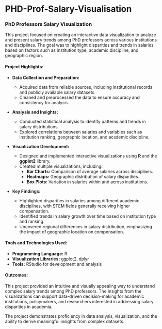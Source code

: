 # PHD-Prof-Salary-Visualisation
### PhD Professors Salary Visualization  

This project focused on creating an interactive data visualization to analyze and present salary trends among PhD professors across various institutions and disciplines. The goal was to highlight disparities and trends in salaries based on factors such as institution type, academic discipline, and geographic region.  

#### Project Highlights:  
- **Data Collection and Preparation:**  
   - Acquired data from reliable sources, including institutional records and publicly available salary datasets.  
   - Cleaned and preprocessed the data to ensure accuracy and consistency for analysis.  

- **Analysis and Insights:**  
   - Conducted statistical analysis to identify patterns and trends in salary distributions.  
   - Explored correlations between salaries and variables such as institution ranking, geographic location, and academic discipline.  

- **Visualization Development:**  
   - Designed and implemented interactive visualizations using **R** and the **ggplot2** library.  
   - Created multiple visualizations, including:  
     - **Bar Charts:** Comparison of average salaries across disciplines.  
     - **Heatmaps:** Geographic distribution of salary disparities.  
     - **Box Plots:** Variation in salaries within and across institutions.  

- **Key Findings:**  
   - Highlighted disparities in salaries among different academic disciplines, with STEM fields generally receiving higher compensation.  
   - Identified trends in salary growth over time based on institution type and ranking.  
   - Uncovered regional differences in salary distribution, emphasizing the impact of geographic location on compensation.  

#### Tools and Technologies Used:  
- **Programming Language:** R  
- **Visualization Libraries:** ggplot2, dplyr  
- **Tools:** RStudio for development and analysis  

#### Outcomes:  
This project provided an intuitive and visually appealing way to understand complex salary trends among PhD professors. The insights from the visualizations can support data-driven decision-making for academic institutions, policymakers, and researchers interested in addressing salary disparities in academia.  

The project demonstrates proficiency in data analysis, visualization, and the ability to derive meaningful insights from complex datasets.  
